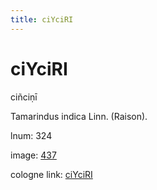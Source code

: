 ```yaml
---
title: ciYciRI
---
```


# ciYciRI

ciñciṇī  <div n="P" />Tamarindus indica Linn. (Raison).

lnum: 324

image: [437](https://www.sanskrit-lexicon.uni-koeln.de/scans/csl-apidev/servepdf.php?dict=snp&page=437)

cologne link: [ciYciRI](https://sanskrit-lexicon.uni-koeln.de/scans/csl-apidev/getword.php?dict=snp&key=ciYciRI)

